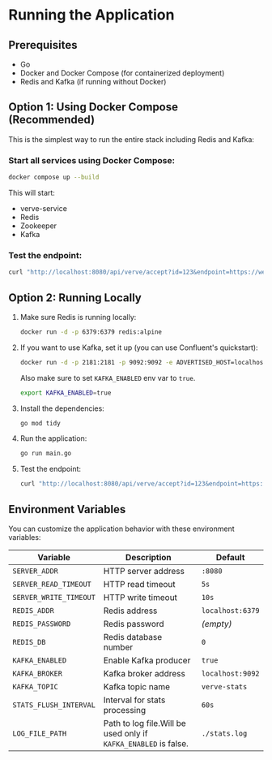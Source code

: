 # Running the Application

## Prerequisites

- Go
- Docker and Docker Compose (for containerized deployment)
- Redis and Kafka (if running without Docker)

## Option 1: Using Docker Compose (Recommended)
This is the simplest way to run the entire stack including Redis and Kafka:

### Start all services using Docker Compose:
```bash
docker compose up --build
```

This will start:
- verve-service
- Redis
- Zookeeper
- Kafka

### Test the endpoint:
```bash
curl "http://localhost:8080/api/verve/accept?id=123&endpoint=https://webhook.site/acca7e6e-d531-4f0a-81c3-dcd8a52ca04b"
```

## Option 2: Running Locally

1. Make sure Redis is running locally:
   ```bash
   docker run -d -p 6379:6379 redis:alpine
   ```

2. If you want to use Kafka, set it up (you can use Confluent's quickstart):
   ```bash
   docker run -d -p 2181:2181 -p 9092:9092 -e ADVERTISED_HOST=localhost confluentinc/cp-kafka:latest
   ```
   Also make sure to set `KAFKA_ENABLED` env var to `true`.
   ```bash
   export KAFKA_ENABLED=true
   ```
   
3. Install the dependencies:
   ```bash
   go mod tidy
   ```

4. Run the application:
   ```bash
   go run main.go
   ```

5. Test the endpoint:
   ```bash
   curl "http://localhost:8080/api/verve/accept?id=123&endpoint=https://webhook.site/acca7e6e-d531-4f0a-81c3-dcd8a52ca04b"
   ```

## Environment Variables

You can customize the application behavior with these environment variables:

| Variable | Description | Default |
|----------|-------------|---------|
| `SERVER_ADDR` | HTTP server address | `:8080` |
| `SERVER_READ_TIMEOUT` | HTTP read timeout | `5s` |
| `SERVER_WRITE_TIMEOUT` | HTTP write timeout | `10s` |
| `REDIS_ADDR` | Redis address | `localhost:6379` |
| `REDIS_PASSWORD` | Redis password | _(empty)_ |
| `REDIS_DB` | Redis database number | `0` |
| `KAFKA_ENABLED` | Enable Kafka producer | `true` |
| `KAFKA_BROKER` | Kafka broker address | `localhost:9092` |
| `KAFKA_TOPIC` | Kafka topic name | `verve-stats` |
| `STATS_FLUSH_INTERVAL` | Interval for stats processing | `60s` |
| `LOG_FILE_PATH` | Path to log file.Will be used only if `KAFKA_ENABLED` is false. | `./stats.log` |

